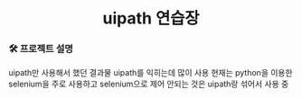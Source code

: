
<h1 align="center"> uipath 연습장</h1>

<h3>🛠 프로젝트 설명 </h3>
uipath만 사용해서 했던 결과물 uipath를 익히는데 많이 사용
현재는 python을 이용한 selenium을 주로 사용하고 selenium으로 제어 안되는 것은 uipath랑 섞어서 사용 중
</div>
